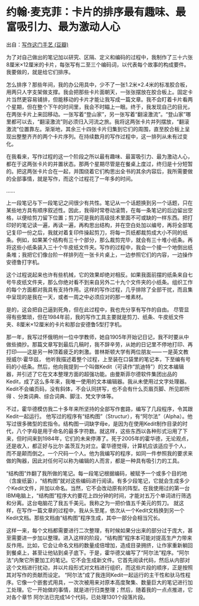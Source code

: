# 约翰·麦克菲：卡片的排序最有趣味、最富吸引力、最为激动人心

出自：[写作这门手艺 (豆瓣)](https://book.douban.com/subject/30266273/)

为了对自己做出的笔记加以研究、区隔、定义和编码的过程中，我制作了三十六张8厘米×12厘米的卡片，每张写有二至三个编码词，以代表每个故事的构成要件。我要做的，就是给它们排序。

怎么排序？那些年间，我的办公用具中，少不了一张1.2米×2.4米的标准胶合板，用两只人字支架做支撑。我会把那些卡片面朝天，一张张摆放在胶合板上。固定卡片当然更容易铺排，但能移动的卡片才能让我写成一篇文章。我不会盯着卡片看两个星期，但在整个下午的时间里，我会不时瞄上一眼。终于，我发现自己的目光，在两张卡片上来回移动。一张写着“登山家”，另一张写着“翻滚激流”。“登山家”哪里都可以去，“翻滚激流”则必须归入河流之旅。我将这两张卡片并列摆放，“翻滚激流”位置靠左。渐渐地，其余三十四张卡片归集到它们的周围，直至胶合板上呈现出整整齐齐的两个卡片序列。在持续数月的写作过程中，这一排列从未有过变化。

在我看来，写作过程的这一个阶段之所以最有趣味、最富吸引力、最为激动人心，都在于这两张卡片的并置状态。那两个星期尽管是在餐桌上度过，终归是十分短暂的。把这两张卡片合在一起，并围绕着它们构思出全书的其余内容后，我所需要做的全部事情，就是写作，而这个过程花了一年多的时间。

……

上一段笔记与下一段笔记之间很少有共性。笔记从一个话题换到另一个话题，只在某些地方具有顺序叙述性。因此，我得时常卷动滚筒，在每一条笔记的后边留出空格，以便给剪刀留下位置；剪刀可是我的高级技术里面不可或缺的一样东西。把打印好的笔记读一遍，再读一遍，再构思出结构，并在空白处加以编号，再将全部笔记复印一份之后，我就对着复印件操起剪刀，将每一页纸都裁剪成大小不同的纸条。例如，如果某个结构有三十个部分，那么裁剪完毕，就会有三十堆小纸条。再将这些小纸条装入三十个牛皮纸文件夹。写作的过程中，我会一个接一个地倒出纸条堆；我把它们像台阶一样排列在一张卡片桌上，一边参照它们的内容，一边操作安德鲁打字机。

这个过程说起来也许有些机械，它的效果却绝对相反。如果我面前摆的纸条来自七号牛皮纸文件夹，那么你绝对看不到来自另外二十九个文件夹的小纸条。组织工作的每个方面都对我具有支持作用。这样的写作过程，几乎排除了全部干扰，而且集中呈现的是我在一天，或者一周之中必须应对的那一堆素材。

是的，这会把自己逼到死角，但在此过程中，我也充分享有写作的自由。 尽管显得有些繁琐，但在1984年前，我的写作工具主要就是剪刀、纸条、牛皮纸文件夹、8厘米×12厘米的卡片和那台安德鲁5型打字机。

那一年，我写过怀俄明州一位中学教师，她自1905年开始记日记，我不时要从中做些摘抄。那篇文章写到最后几稿时，我不辞辛劳，从她的日记里不停地打印、再打印——这是另一种顶着疲乏的刺激。普林斯顿大学有两位朋友—— 一是英文教授威尔·霍华兹， 他听我描述着整个过程，上至装在口袋里的笔记本，下至编有号码的小纸条。然后，他向我提到一个叫做Kedit（可读作“凯迪特”）的文本编辑器，并引述了它在文本整理方面的超强功能。由曼斯菲尔德软件集团出品的Kedit，成了这么多年来，我唯一使用的文本编辑器。我从未使用过文字处理器。Kedit不会编页码，没有斜体，不会认同拼写，也不会有什么页眉页脚、所见即所得 、分类词典、综合词典、脚注、梵文字体等。

不过，霍华德模仿我二十多年来所坚持的全部写作套路，编写了几段程序，令其跟Kedit一起运行。 他写过的程序有“结构图”（Structur），有“阿尔法”（Alpha）。他写过很多微型的宏指令。结构图一词缺字母e，是因为在使用Kedit制作目录的时代，八个字母是用于命名的最多字符数。就这样，这些东西以各种形式沿用了下来，但时间来到1984年，它们的未来停滞了。死于2005年的霍华德，无论观点，还是收入，都正好与比尔·盖茨互为对立。霍华德觉得，计算机应该适应于个人，而不是颠而倒之。一个尺码一个人。他为我编写的程序，如同一件参照我的要求来做的陶器，因此对任何可以称为编辑的人而言，都是一种具有吸引力的工具。 

“结构图”炸翻了我所做的笔记。每一段笔记根据编码，被赋予一个或多个目的地（含废纸篓），“结构图”就对这些编码进行阅读。有多少段笔记，它就会生成多少个Kedit文件，并加以命名。当然，它不会改动原有的阵型。在我使用过的第一台IBM电脑上，“结构图”程序大约要花上四分钟的时间，才能对五万个单词进行筛选和分离。这台电脑花了我五千美元。我称之为一把价值五千美元的剪刀。 就这样，在写作一篇文章的过程中，我从头至尾，依次从一个Kedit文档换到另一个Kedit文档。那些文档由“结构图”程序生成，其中一部分会相当冗长。

这样一来，每个文档都需要进行二次整理，有时候如果分出来的部分过于庞大，甚至需要进一步加以整理。进入这样的阶段，“结构图”程序本可能对提高生产力带来反作用。比如，它会让命名文档的数量成倍增加，造成目录拥挤，让作家重新躺回到餐桌上，甚至让他钻到桌子底下。于是，霍华德又编写了“阿尔法”程序。“阿尔法”内聚它所要加工的笔记。它不会生成新文件。它首先阅读代码，然后从内部对这个文档进行扰动，并以片段形式对文档进行组织，而这些片段的顺序，正是按照其对写作的贡献而设定。 “阿尔法”成了我连同Kedit一起运行的主干性和驮马性程序。它像一个嵌套式用具，一次次被用来对原本高度聚集、数量巨大的笔记进行加工处理。它一开始做的事情，就是进行归类整理；然后，随着我的一点点推进，它对各个章节 阿尔法已完成14个代码，已处理1301个段落片段。